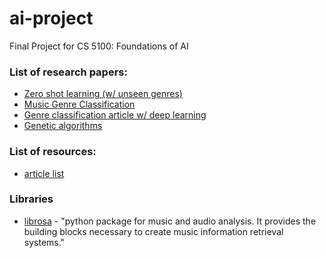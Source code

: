 # ai-project
Final Project for CS 5100: Foundations of AI


### List of research papers:
  -  [Zero shot learning (w/ unseen genres)](https://arxiv.org/pdf/1907.02670.pdf)
  -  [Music Genre Classification](http://cs229.stanford.edu/proj2011/HaggbladeHongKao-MusicGenreClassification.pdf)
  -  [Genre classification article w/ deep learning](https://hackernoon.com/finding-the-genre-of-a-song-with-deep-learning-da8f59a6119)
  - [Genetic algorithms](https://publications.waset.org/10006934/genetic-algorithms-for-feature-generation-in-the-context-of-audio-classification)

### List of resources:
  -  [article list](https://github.com/ybayle/awesome-deep-learning-music)
  
  
### Libraries
  - [librosa](https://librosa.org/doc/latest/index.html) - "python package for music and audio analysis. It provides the building blocks necessary to create music information retrieval systems."
